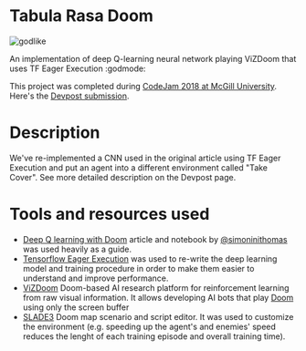 # Tabula Rasa Doom

![godlike](https://raw.githubusercontent.com/LawnboyMax/tabula_rasa_doom/doom-god-mode.jpg)

An implementation of deep Q-learning neural network playing ViZDoom that uses TF Eager Execution :godmode:

This project was completed during [CodeJam 2018 at McGill University](https://codejam.mcgilleus.ca). Here's the [Devpost submission](https://devpost.com/software/1337-doom).

# Description

We've re-implemented a CNN used in the original article using TF Eager Execution and put an agent into a different environment called "Take Cover". See more detailed description on the Devpost page.

# Tools and resources used

- [Deep Q learning with Doom](https://github.com/simoninithomas/Deep_reinforcement_learning_Course/blob/master/Deep%20Q%20Learning/Doom/Deep%20Q%20learning%20with%20Doom.ipynb) article and notebook by [@simoninithomas](https://github.com/simoninithomas) was used heavily as a guide.
- [Tensorflow Eager Execution](https://www.tensorflow.org/guide/eager) was used to re-write the deep learning model and training procedure in order to make them easier to understand and improve performance.
- [ViZDoom](https://github.com/mwydmuch/ViZDoom) Doom-based AI research platform for reinforcement learning from raw visual information. It allows developing AI bots that play [Doom](https://en.wikipedia.org/wiki/Doom_(1993_video_game)) using only the screen buffer
- [SLADE3](http://slade.mancubus.net/) Doom map scenario and script editor. It was used to customize the environment (e.g. speeding up the agent's and enemies' speed reduces the lenght of each training episode and overall training time).

